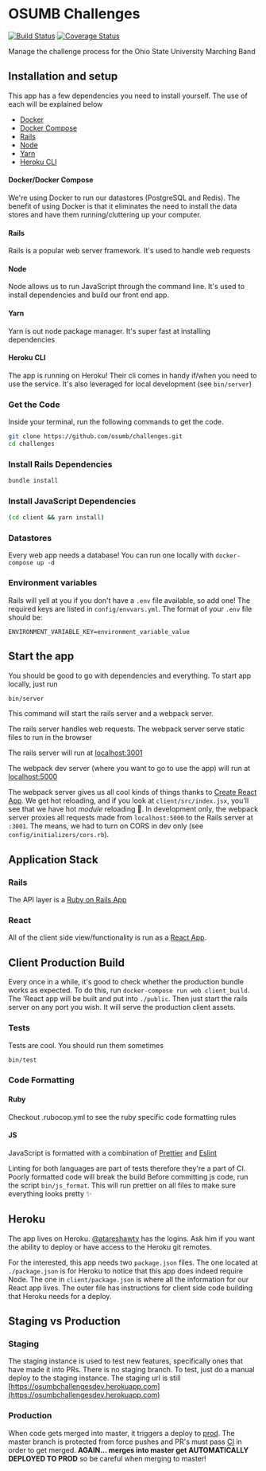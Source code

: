 # OSUMB Challenges
[![Build Status](https://travis-ci.org/osumb/challenges.svg?branch=master)](https://travis-ci.org/osumb/challenges)
[![Coverage Status](https://coveralls.io/repos/github/osumb/challenges/badge.svg?branch=master)](https://coveralls.io/github/osumb/challenges?branch=master)

Manage the challenge process for the Ohio State University Marching Band

## Installation and setup

This app has a few dependencies you need to install yourself. The use of each will be explained below

- [Docker](https://docs.docker.com/engine/installation/)
- [Docker Compose](https://docs.docker.com/compose/install/)
- [Rails](https://github.com/rails/rails)
- [Node](https://github.com/nodejs/node)
- [Yarn](https://yarnpkg.com/en/)
- [Heroku CLI](https://devcenter.heroku.com/articles/heroku-cli)


#### Docker/Docker Compose

We're using Docker to run our datastores (PostgreSQL and Redis). The benefit of using Docker
is that it eliminates the need to install the data stores and have them running/cluttering up your
computer.

#### Rails

Rails is a popular web server framework. It's used to handle web requests

#### Node

Node allows us to run JavaScript through the command line. It's used to install dependencies and
build our front end app.

#### Yarn

Yarn is out node package manager. It's super fast at installing dependencies

#### Heroku CLI

The app is running on Heroku! Their cli comes in handy if/when you need to use the service.
It's also leveraged for local development (see `bin/server`)

### Get the Code
Inside your terminal, run the following commands to get the code.

```bash
git clone https://github.com/osumb/challenges.git
cd challenges
```

### Install Rails Dependencies

```bash
bundle install
```

### Install JavaScript Dependencies

```bash
(cd client && yarn install)
```

### Datastores

Every web app needs a database! You can run one locally with `docker-compose up -d`

### Environment variables
Rails will yell at you if you don't have a `.env` file available, so add one!
The required keys are listed in `config/envvars.yml`. The format of your `.env` file should be:

```
ENVIRONMENT_VARIABLE_KEY=environment_variable_value
```

## Start the app
You should be good to go with dependencies and everything. To start app locally, just run
```bash
bin/server
```

This command will start the rails server and a webpack server.

The rails server handles web requests. The webpack server serve static files to run in the browser


The rails server will run at [localhost:3001](http://localhost:3001)

The webpack dev server (where you want to go to use the app) will run at [localhost:5000](http://localhost:5000)

The webpack server gives us all cool kinds of things thanks to [Create React App](https://github.com/facebookincubator/create-react-app). We get hot reloading, and if you look at `client/src/index.jsx`, you'll see that we have hot *module* reloading :tada:. In development only, the webpack server proxies all requests made from `localhost:5000` to the Rails server at `:3001`. The means, we had to turn on CORS in dev only (see `config/initializers/cors.rb`).

## Application Stack

### Rails
The API layer is a [Ruby on Rails App](http://rubyonrails.org/)

### React
All of the client side view/functionality is run as a [React App](https://facebook.github.io/react/).

## Client Production Build
Every once in a while, it's good to check whether the production bundle works as expected. To do this, run
`docker-compose run web client_build`. The 'React app will be built and put into `./public`. Then just start the rails server on any port you wish. It will serve the production client assets.

### Tests
Tests are cool. You should run them sometimes

```bash
bin/test
```

### Code Formatting

#### Ruby

Checkout .rubocop.yml to see the ruby specific code formatting rules

#### JS

JavaScript is formatted with a combination of [Prettier](https://github.com/prettier) and [Eslint](https://github.com/eslint)


Linting for both languages are part of tests therefore they're a part of CI. Poorly formatted code will break the build
Before committing js code, run the script `bin/js_format`. This will run prettier on all files to make sure everything looks pretty :sparkles:


## Heroku
The app lives on Heroku. [@atareshawty](https://github.com/atareshawty) has the logins. Ask him if you want the ability to deploy or have access to
the Heroku git remotes.

For the interested, this app needs two `package.json` files. The one located at `./package.json` is for Heroku to notice that this app does indeed require Node. The one in `client/package.json` is where all the information for our React app lives. The outer file has instructions for client side code building that Heroku needs for a deploy.

## Staging vs Production
### Staging
The staging instance is used to test new features, specifically ones that have made it into PRs.
There is no staging branch.
To test, just do a manual deploy to the staging instance.
The staging url is still
[https://osumbchallengesdev.herokuapp.com](https://osumbchallengesdev.herokuapp.com)

### Production
When code gets merged into master, it triggers a deploy to [prod](https://osumbchallenges.herokuapp.com).
The master branch is protected from force pushes and PR's must pass [CI](https://travis-ci.org/) in order to get merged.
**AGAIN... merges into master get AUTOMATICALLY DEPLOYED TO PROD** so be careful when merging to master!
